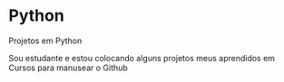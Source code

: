 # Python
Projetos em Python

Sou estudante e estou colocando alguns projetos meus aprendidos em Cursos para manusear o Github
